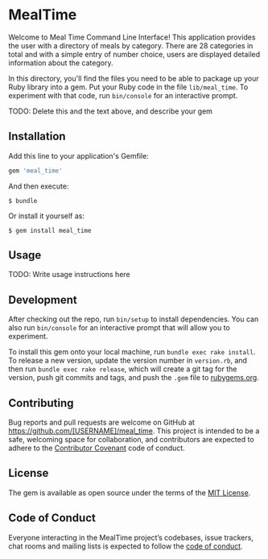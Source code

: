 # MealTime

Welcome to Meal Time Command Line Interface! This application provides the user with a directory of meals by category. There are 28 categories in total and with a simple entry of number choice, users are displayed detailed information about the category.



In this directory, you'll find the files you need to be able to package up your Ruby library into a gem. Put your Ruby code in the file `lib/meal_time`. To experiment with that code, run `bin/console` for an interactive prompt.

TODO: Delete this and the text above, and describe your gem

## Installation

Add this line to your application's Gemfile:

```ruby
gem 'meal_time'
```

And then execute:

    $ bundle

Or install it yourself as:

    $ gem install meal_time

## Usage

TODO: Write usage instructions here

## Development

After checking out the repo, run `bin/setup` to install dependencies. You can also run `bin/console` for an interactive prompt that will allow you to experiment.

To install this gem onto your local machine, run `bundle exec rake install`. To release a new version, update the version number in `version.rb`, and then run `bundle exec rake release`, which will create a git tag for the version, push git commits and tags, and push the `.gem` file to [rubygems.org](https://rubygems.org).

## Contributing

Bug reports and pull requests are welcome on GitHub at https://github.com/[USERNAME]/meal_time. This project is intended to be a safe, welcoming space for collaboration, and contributors are expected to adhere to the [Contributor Covenant](http://contributor-covenant.org) code of conduct.

## License

The gem is available as open source under the terms of the [MIT License](https://opensource.org/licenses/MIT).

## Code of Conduct

Everyone interacting in the MealTime project’s codebases, issue trackers, chat rooms and mailing lists is expected to follow the [code of conduct](https://github.com/[USERNAME]/meal_time/blob/master/CODE_OF_CONDUCT.md).
